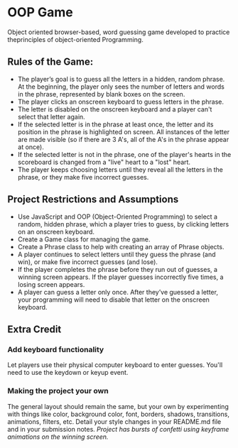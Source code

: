 # OOP Game
Object oriented browser-based, word guessing game developed to practice theprinciples of object-oriented Programming.

## Rules of the Game:
* The player’s goal is to guess all the letters in a hidden, random phrase. At the beginning, the player only sees the number of letters and words in the phrase, represented by blank boxes on the screen.
* The player clicks an onscreen keyboard to guess letters in the phrase.
* The letter is disabled on the onscreen keyboard and a player can't select that letter again.
* If the selected letter is in the phrase at least once, the letter and its position in the phrase is highlighted on screen. All instances of the letter are made visible (so if there are 3 A's, all of the A's in the phrase appear at once).
* If the selected letter is not in the phrase, one of the player's hearts in the scoreboard is changed from a "live" heart to a "lost" heart.
* The player keeps choosing letters until they reveal all the letters in the phrase, or they make five incorrect guesses.

## Project Restrictions and Assumptions

* Use JavaScript and OOP (Object-Oriented Programming) to select a random, hidden phrase, which a player tries to guess, by clicking letters on an onscreen keyboard.
* Create a Game class for managing the game.
* Create a Phrase class to help with creating an array of Phrase objects.
* A player continues to select letters until they guess the phrase (and win), or make five incorrect guesses (and lose).
* If the player completes the phrase before they run out of guesses, a winning screen appears. If the player guesses incorrectly five times, a losing screen appears.
* A player can guess a letter only once. After they’ve guessed a letter, your programming will need to disable that letter on the onscreen keyboard.
    
## Extra Credit

### Add keyboard functionality
Let players use their physical computer keyboard to enter guesses. You'll need to use the keydown or keyup event.
### Making the project your own
The general layout should remain the same, but your own by experimenting with things like color, background color, font, borders, shadows, transitions, animations, filters, etc.
Detail your style changes in your README.md file and in your submission notes.
*Project has bursts of confetti using keyframe animations on the winning screen.*
